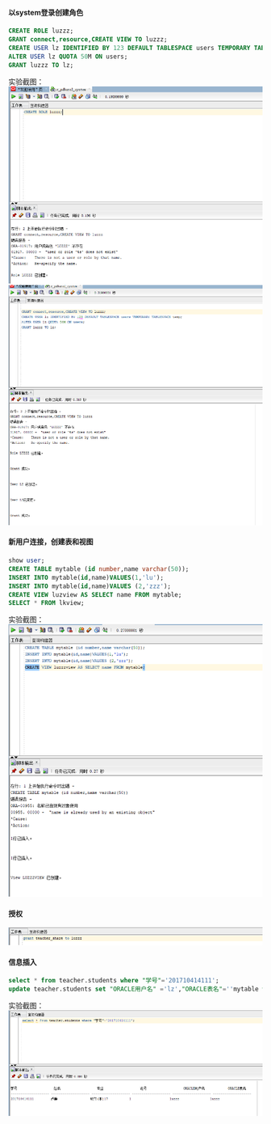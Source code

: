 #### 以system登录创建角色
```sql
CREATE ROLE luzzz;
GRANT connect,resource,CREATE VIEW TO luzzz;
CREATE USER lz IDENTIFIED BY 123 DEFAULT TABLESPACE users TEMPORARY TABLESPACE temp;
ALTER USER lz QUOTA 50M ON users;
GRANT luzzz TO lz;
```
实验截图：
![授权截图1](./img/1.png)
![授权截图2](./img/2.png)

#### 新用户连接，创建表和视图
```sql
show user;
CREATE TABLE mytable (id number,name varchar(50));
INSERT INTO mytable(id,name)VALUES(1,'lu');
INSERT INTO mytable(id,name)VALUES (2,'zzz');
CREATE VIEW luzview AS SELECT name FROM mytable;
SELECT * FROM lkview;
```
实验截图：
![视图截图](./img/3.png)

#### 授权
![截图](./img/4.png)

#### 信息插入
```sql
select * from teacher.students where "学号"='201710414111';
update teacher.students set "ORACLE用户名" ='lz',"ORACLE表名"=''mytable where "学号"='201710414119';
```
实验截图：
![截图](./img/5.png)